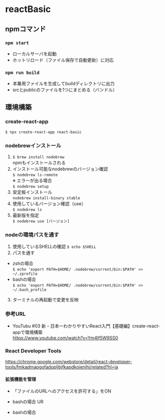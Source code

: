 # reactBasic
## npmコマンド
### `npm start`  
- ローカルサーバを起動  
- ホットリロード（ファイル保存で自動更新）に対応
### `npm run build`
- 本番用ファイルを生成してbuildディレクトリに出力
- srcとpublicのファイルを1つにまとめる（バンドル）

## 環境構築
### create-react-app
`$ npx create-react-app react-basic`  
### nodebrewインストール
1. `$ brew install nodebrew`  
npmもインストールされる  
2. インストール可能なnodebrewのバージョン確認  
`$ nodebrew ls-remote`  
※ エラーが出る場合  
`$ nodebrew setup`  
3. 安定板インストール  
`nodebrew install-binary stable`  
4. 使用しているバージョン確認（use）  
`$ nodebrew ls`  
5. 最新版を指定  
`$ nodebrew use [バージョン]`
### nodeの環境パスを通す
1. 使用しているSHELLの確認
`$ echo $SHELL`  
2. パスを通す  
- zshの場合  
`$ echo 'export PATH=$HOME/ .nodebrew/current/bin:$PATH' >> ~/.zprofile`  
- bashの場合  
`$ echo 'export PATH=$HOME/ .nodebrew/current/bin:$PATH' >> ~/.bash_profile`  
3. ターミナルの再起動で変更を反映

### 参考URL
- YouTubu #03 新・日本一わかりやすいReact入門【基礎編】create-react-appで環境構築   
https://www.youtube.com/watch?v=Ym4If5W9SS0

### React Developer Tools
https://chrome.google.com/webstore/detail/react-developer-tools/fmkadmapgofadopljbjfkapdkoienihi/related?hl=ja
#### 拡張機能を管理
- 「ファイルのURLへのアクセスを許可する」をON  

- bashの場合  UR
- bashの場合  
